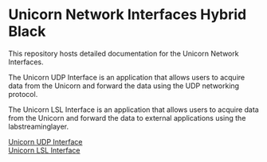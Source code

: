 # Unicorn Network Interfaces Hybrid Black

This repository hosts detailed documentation for the Unicorn Network Interfaces.

The Unicorn UDP Interface is an application that allows users to acquire data from the Unicorn and forward the data using the UDP networking protocol.

The Unicorn LSL Interface is an application that allows users to acquire data from the Unicorn and forward the data to external applications using the labstreaminglayer.

[Unicorn UDP Interface](UDP/unicorn-udp-interface.md)<br/>
[Unicorn LSL Interface](LSL/unicorn-lsl-interface.md)<br/>